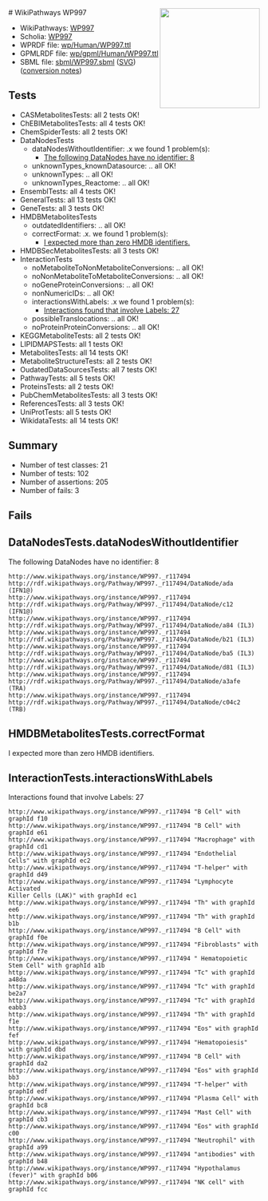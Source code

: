 <img style="float: right; width: 200px" src="../logo.png" />
# WikiPathways WP997

* WikiPathways: [WP997](https://identifiers.org/wikipathways:WP997)
* Scholia: [WP997](https://scholia.toolforge.org/wikipathways/WP997)
* WPRDF file: [wp/Human/WP997.ttl](../wp/Human/WP997.ttl)
* GPMLRDF file: [wp/gpml/Human/WP997.ttl](../wp/gpml/Human/WP997.ttl)
* SBML file: [sbml/WP997.sbml](../sbml/WP997.sbml) ([SVG](../sbml/WP997.svg)) ([conversion notes](../sbml/WP997.txt))

## Tests
* CASMetabolitesTests: all 2 tests OK!
* ChEBIMetabolitesTests: all 4 tests OK!
* ChemSpiderTests: all 2 tests OK!
* DataNodesTests
    * dataNodesWithoutIdentifier: .x we found 1 problem(s):
        * [The following DataNodes have no identifier: 8](#d2d32fa7)
    * unknownTypes_knownDatasource: .. all OK!
    * unknownTypes: .. all OK!
    * unknownTypes_Reactome: .. all OK!
* EnsemblTests: all 4 tests OK!
* GeneralTests: all 13 tests OK!
* GeneTests: all 3 tests OK!
* HMDBMetabolitesTests
    * outdatedIdentifiers: .. all OK!
    * correctFormat: .x. we found 1 problem(s):
        * [I expected more than zero HMDB identifiers.](#ad154c1e)
* HMDBSecMetabolitesTests: all 3 tests OK!
* InteractionTests
    * noMetaboliteToNonMetaboliteConversions: .. all OK!
    * noNonMetaboliteToMetaboliteConversions: .. all OK!
    * noGeneProteinConversions: .. all OK!
    * nonNumericIDs: .. all OK!
    * interactionsWithLabels: .x we found 1 problem(s):
        * [Interactions found that involve Labels: 27](#fe97a8de)
    * possibleTranslocations: .. all OK!
    * noProteinProteinConversions: .. all OK!
* KEGGMetaboliteTests: all 2 tests OK!
* LIPIDMAPSTests: all 1 tests OK!
* MetabolitesTests: all 14 tests OK!
* MetaboliteStructureTests: all 2 tests OK!
* OudatedDataSourcesTests: all 7 tests OK!
* PathwayTests: all 5 tests OK!
* ProteinsTests: all 2 tests OK!
* PubChemMetabolitesTests: all 3 tests OK!
* ReferencesTests: all 3 tests OK!
* UniProtTests: all 5 tests OK!
* WikidataTests: all 14 tests OK!


## Summary

* Number of test classes: 21
* Number of tests: 102
* Number of assertions: 205
* Number of fails: 3

## Fails

<a name="d2d32fa7" />

## DataNodesTests.dataNodesWithoutIdentifier

The following DataNodes have no identifier: 8
```
http://www.wikipathways.org/instance/WP997._r117494 http://rdf.wikipathways.org/Pathway/WP997._r117494/DataNode/ada (IFN1@)
http://www.wikipathways.org/instance/WP997._r117494 http://rdf.wikipathways.org/Pathway/WP997._r117494/DataNode/c12 (IFN1@)
http://www.wikipathways.org/instance/WP997._r117494 http://rdf.wikipathways.org/Pathway/WP997._r117494/DataNode/a84 (IL3)
http://www.wikipathways.org/instance/WP997._r117494 http://rdf.wikipathways.org/Pathway/WP997._r117494/DataNode/b21 (IL3)
http://www.wikipathways.org/instance/WP997._r117494 http://rdf.wikipathways.org/Pathway/WP997._r117494/DataNode/ba5 (IL3)
http://www.wikipathways.org/instance/WP997._r117494 http://rdf.wikipathways.org/Pathway/WP997._r117494/DataNode/d81 (IL3)
http://www.wikipathways.org/instance/WP997._r117494 http://rdf.wikipathways.org/Pathway/WP997._r117494/DataNode/a3afe (TRA)
http://www.wikipathways.org/instance/WP997._r117494 http://rdf.wikipathways.org/Pathway/WP997._r117494/DataNode/c04c2 (TRB)
```

<a name="ad154c1e" />

## HMDBMetabolitesTests.correctFormat

I expected more than zero HMDB identifiers.
<a name="fe97a8de" />

## InteractionTests.interactionsWithLabels

Interactions found that involve Labels: 27
```
http://www.wikipathways.org/instance/WP997._r117494 "B Cell" with graphId f10
http://www.wikipathways.org/instance/WP997._r117494 "B Cell" with graphId e61
http://www.wikipathways.org/instance/WP997._r117494 "Macrophage" with graphId cd1
http://www.wikipathways.org/instance/WP997._r117494 "Endothelial Cells" with graphId ec2
http://www.wikipathways.org/instance/WP997._r117494 "T-helper" with graphId d49
http://www.wikipathways.org/instance/WP997._r117494 "Lymphocyte Activated
Killer Cells (LAK)" with graphId ec1
http://www.wikipathways.org/instance/WP997._r117494 "Th" with graphId ee6
http://www.wikipathways.org/instance/WP997._r117494 "Th" with graphId b1b
http://www.wikipathways.org/instance/WP997._r117494 "B Cell" with graphId f0e
http://www.wikipathways.org/instance/WP997._r117494 "Fibroblasts" with graphId f7e
http://www.wikipathways.org/instance/WP997._r117494 " Hematopoietic Stem Cell" with graphId a1b
http://www.wikipathways.org/instance/WP997._r117494 "Tc" with graphId a48da
http://www.wikipathways.org/instance/WP997._r117494 "Tc" with graphId be2a7
http://www.wikipathways.org/instance/WP997._r117494 "Tc" with graphId eabb3
http://www.wikipathways.org/instance/WP997._r117494 "Th" with graphId f1e
http://www.wikipathways.org/instance/WP997._r117494 "Eos" with graphId fef
http://www.wikipathways.org/instance/WP997._r117494 "Hematopoiesis" with graphId dbd
http://www.wikipathways.org/instance/WP997._r117494 "B Cell" with graphId da2
http://www.wikipathways.org/instance/WP997._r117494 "Eos" with graphId bb3
http://www.wikipathways.org/instance/WP997._r117494 "T-helper" with graphId edf
http://www.wikipathways.org/instance/WP997._r117494 "Plasma Cell" with graphId bc8
http://www.wikipathways.org/instance/WP997._r117494 "Mast Cell" with graphId cb3
http://www.wikipathways.org/instance/WP997._r117494 "Eos" with graphId c00
http://www.wikipathways.org/instance/WP997._r117494 "Neutrophil" with graphId a99
http://www.wikipathways.org/instance/WP997._r117494 "antibodies" with graphId b48
http://www.wikipathways.org/instance/WP997._r117494 "Hypothalamus
(fever)" with graphId b06
http://www.wikipathways.org/instance/WP997._r117494 "NK cell" with graphId fcc
```

